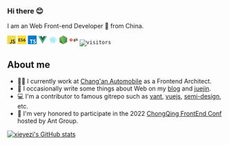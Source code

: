 ### Hi there 😊

I am an Web Front-end Developer 🚀 from China.

<code><img height="20" src="https://raw.githubusercontent.com/github/explore/80688e429a7d4ef2fca1e82350fe8e3517d3494d/topics/javascript/javascript.png"></code>
<code><img height="20" src="https://raw.githubusercontent.com/github/explore/80688e429a7d4ef2fca1e82350fe8e3517d3494d/topics/es6/es6.png"></code>
<code><img height="20" src="https://raw.githubusercontent.com/github/explore/80688e429a7d4ef2fca1e82350fe8e3517d3494d/topics/typescript/typescript.png"></code>
<code><img height="20" src="https://raw.githubusercontent.com/github/explore/80688e429a7d4ef2fca1e82350fe8e3517d3494d/topics/vue/vue.png"></code>
<code><img height="20" src="https://raw.githubusercontent.com/github/explore/80688e429a7d4ef2fca1e82350fe8e3517d3494d/topics/react/react.png"></code>
<code><img height="20" src="https://raw.githubusercontent.com/github/explore/80688e429a7d4ef2fca1e82350fe8e3517d3494d/topics/nodejs/nodejs.png"></code>
<code><img height="20" src="https://raw.githubusercontent.com/github/explore/80688e429a7d4ef2fca1e82350fe8e3517d3494d/topics/git/git.png"></code>
<code>![visitors](https://api.visitor.plantree.me/visitor-badge/pv?label=visitor&namespace=xieyezi666&key=index.html&color=blue)</code>

## About me

- 🧑‍💻 I currently work at [Chang'an Automobile](http://www.globalchangan.com/) as a Frontend Architect.
- 📝 I occasionally write some things about Web on my [blog](https://xieyezi.github.io/) and [juejin](https://juejin.cn/user/4248168660738606/posts).
- 💻 I'm a contributor to famous gitrepo such as [vant](https://github.com/youzan/vant), [vuejs](https://github.com/vuejs-translations/docs-zh-cn), [semi-design](https://github.com/DouyinFE/semi-design), etc.
- 🥳 I'm very honored to participate in the 2022 [ChongQing FrontEnd Conf](https://www.bilibili.com/video/BV1Nm4y1F7B9/?spm_id_from=333.999.0.0&vd_source=7d4ab4d0bf50b77649072c430bd684fd) hosted by Ant Group.

[![xieyezi's GitHub stats](https://github-readme-stats.vercel.app/api?username=xieyezi)](https://github.com/anuraghazra/github-readme-stats)
